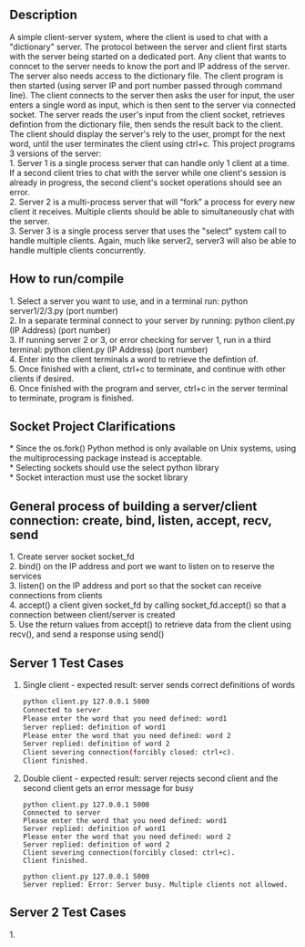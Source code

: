 <h2>Description</h2>
A simple client-server system, where the client is used to chat with a "dictionary" server. The protocol between the server and client first starts with the server being started on a dedicated port. Any client that wants to conncet to the server needs to know the port and IP address of the server. The server also needs access to the dictionary file. The client program is then started (using server IP and port number passed through command line). The client connects to the server then asks the user for input, the user enters a single word as input, which is then sent to the server via connected socket. The server reads the user's input from the client socket, retrieves defintion from the dictionary file, then sends the result back to the client. The client should display the server's rely to the user, prompt for the next word, until the user terminates the client using ctrl+c. This project programs 3 versions of the server:<br>
    1. Server 1 is a single process server that can handle only 1 client at a time. If a second client tries to chat with the server while one client's session is already in progress, the second client's socket operations should see an error.<br>
    2. Server 2 is a multi-process server that will “fork” a process for every new client it receives. Multiple clients should be able to simultaneously chat with the server.<br>
    3. Server 3 is a single process server that uses the "select" system call to handle multiple clients. Again, much like server2, server3 will also be able to handle multiple clients concurrently.<br>

<h2>How to run/compile</h2>
1. Select a server you want to use, and in a terminal run:    python server1/2/3.py (port number)<br>
2. In a separate terminal connect to your server by running:    python client.py (IP Address) (port number) <br>
3. If running server 2 or 3, or error checking for server 1, run in a third terminal: python client.py (IP Address) (port number) <br>
4. Enter into the client terminals a word to retrieve the defintion of.<br>
5. Once finished with a client, ctrl+c to terminate, and continue with other clients if desired.<br>
6. Once finished with the program and server, ctrl+c in the server terminal to terminate, program is finished.<br>

<h2>Socket Project Clarifications</h2>
* Since the os.fork() Python method is only available on Unix systems, using the multiprocessing package instead is acceptable.<br>
* Selecting sockets should use the select python library<br>
* Socket interaction must use the socket library<br>

<h2>General process of building a server/client connection: create, bind, listen, accept, recv, send</h2>
1. Create server socket socket_fd<br>
2. bind() on the IP address and port we want to listen on to reserve the services<br>
3. listen() on the IP address and port so that the socket can receive connections from clients<br>
4. accept() a client given socket_fd by calling socket_fd.accept() so that a connection between client/server is created<br>
5. Use the return values from accept() to retrieve data from the client using recv(), and send a response using send()<br>

<h2>Server 1 Test Cases</h2>

1. Single client - expected result: server sends correct definitions of words

    ```bash
    python client.py 127.0.0.1 5000
    Connected to server
    Please enter the word that you need defined: word1
    Server replied: definition of word1
    Please enter the word that you need defined: word 2
    Server replied: definition of word 2
    Client severing connection(forcibly closed: ctrl+c).
    Client finished.

2. Double client - expected result: server rejects second client and the second client gets an error message for busy
    
    ```
    python client.py 127.0.0.1 5000
    Connected to server
    Please enter the word that you need defined: word1
    Server replied: definition of word1
    Please enter the word that you need defined: word 2
    Server replied: definition of word 2
    Client severing connection(forcibly closed: ctrl+c).
    Client finished.
    
    python client.py 127.0.0.1 5000
    Server replied: Error: Server busy. Multiple clients not allowed.

<h2>Server 2 Test Cases</h2>
1. 

